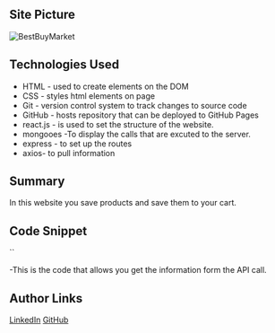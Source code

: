 ## Site Picture
![BestBuyMarket](https://media-exp1.licdn.com/dms/image/C4E22AQF-o2QfVfZ1Eg/feedshare-shrink_800/0?e=1584576000&v=beta&t=uckpnMf1_D8tFOVkHRscIxzDIs3yDrU7GzU9LiPVysE)


## Technologies Used
- HTML - used to create elements on the DOM
- CSS - styles html elements on page
- Git - version control system to track changes to source code
- GitHub - hosts repository that can be deployed to GitHub Pages
- react.js - is used to set the structure of the website.
- mongooes -To display the calls that are excuted to the server.
- express - to set up the routes
- axios- to pull information
## Summary 
In this website you save products and save them to your cart.

## Code Snippet
``
<script>
<div>
    <Row className="mt-2">
  {this.state.items.map(data =>{
      return(
        <Col key={data.sku}>
      <Card style={{ width: '18rem' }} className="text-center">
      <Card.Img variant="top" src={data.image}/>
      <Card.Body>
        <Card.Title>{data.name}</Card.Title>
        <Card.Text className="text-center">${data.salePrice}</Card.Text>
        <Card.Text value={data.shortDescription}> 
          <h4>Description:</h4> {data.shortDescription}
    </Card.Text>
    <Button variant="primary" onClick={this.saveCart}  value={data.shortDescription} name={[data.name,data.image,data.fulfilledBy,data.salePrice]}>Add to cart</Button>
    <Button variant="warning" id={data.sku}>View Details</Button>
  </Card.Body>
</Card>
</Col>

      )
    })}
</Row>
</div>

</script>

-This is the code that allows you get the information form the API call.  


## Author Links
[LinkedIn](linkedin.com/in/andres-felipe-jimenez-ferreira-b67a35192)
[GitHub](https://github.com/AndresF97)
